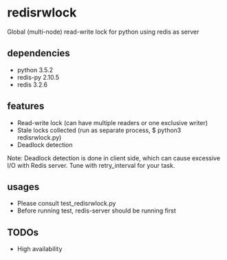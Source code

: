 # redisrwlock

Global (multi-node) read-write lock for python using redis as server

## dependencies

* python 3.5.2
* redis-py 2.10.5
* redis 3.2.6

## features

* Read-write lock (can have multiple readers or one exclusive writer)
* Stale locks collected (run as separate process, $ python3 redisrwlock.py)
* Deadlock detection

Note: Deadlock detection is done in client side, which can cause excessive I/O
with Redis server. Tune with retry_interval for your task.

## usages

* Please consult test_redisrwlock.py
* Before running test, redis-server should be running first

## TODOs

* High availability
